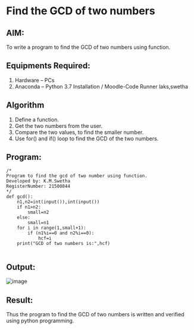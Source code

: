 # Find the GCD of two numbers

## AIM:
To write a program to find the GCD of two numbers using function.

## Equipments Required:
1. Hardware – PCs
2. Anaconda – Python 3.7 Installation / Moodle-Code Runner laks,swetha

## Algorithm
1. Define a function.
2. Get the two numbers from the user.
3. Compare the two values, to find the smaller number.
4. Use for() and if() loop to find the GCD of the two numbers.

## Program:
```
/*
Program to find the gcd of two number using function.
Developed by: K.M.Swetha
RegisterNumber: 21500844
*/
def gcd():
    n1,n2=int(input()),int(input())
    if n1>n2:
        small=n2
    else:
        small=n1
    for i in range(1,small+1):
        if (n1%i==0 and n2%i==0):
            hcf=i
    print("GCD of two numbers is:",hcf)        
            
```

## Output:
![image](https://user-images.githubusercontent.com/94228215/149759649-bf989bd8-aa5b-46d7-b4fb-65f8babbbde1.png)



## Result:
Thus the program to find the GCD of two numbers is written and verified using python programming.
